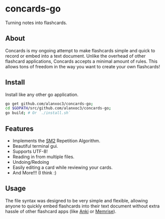# concards-go
Turning notes into flashcards.

## About
Concards is my ongoing attempt to make flashcards simple and quick to record or embed into a text document. Unlike the overhead of other flashcard applications, Concards accepts a minimal amount of rules. This allows tons of freedom in the way you want to create your own flashcards!

## Install
Install like any other go application.
``` bash
go get github.com/alanxoc3/concards-go;
cd $GOPATH/src/github.com/alanxoc3/concards-go;
go build; # Or `./install.sh`
```

## Features
* Implements the [SM2](https://www.supermemo.com/english/ol/sm2.htm) Repetition Algorithm.
* Beautiful terminal gui.
* Supports UTF-8!
* Reading in from multiple files.
* Undoing/Redoing
* Easily editing a card while reviewing your cards.
* And More!!! (I think :)

## Usage
The file syntax was designed to be very simple and flexible, allowing anyone to quickly embed flashcards into their text document without extra hassle of other flashcard apps (like [Anki](https://apps.ankiweb.net/) or [Memrise](https://www.memrise.com/)).

